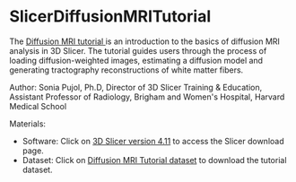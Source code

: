 # SlicerDiffusionMRITutorial
The <a href="https://spujol.github.io/SlicerVisualizationTutorial/SlicerDiffusionMRITutorial_SoniaPujol.pdf" target="_blank"> Diffusion MRI tutorial </a> is an introduction to the basics of diffusion MRI analysis in 3D Slicer. The tutorial guides users through the process of loading diffusion-weighted images, estimating a diffusion model and generating tractography reconstructions of white matter fibers.

Author:
Sonia Pujol, Ph.D, Director of 3D Slicer Training & Education, Assistant Professor of Radiology, Brigham and Women's Hospital, Harvard Medical School


Materials:
* Software: Click on [3D Slicer version 4.11](https://download.slicer.org/) to access the Slicer download page.
* Dataset: Click on [Diffusion MRI Tutorial dataset](https://www.dropbox.com/s/gba2zsn276x43up/SlicerDiffusionMRITutorialData.zip?dl=1) to download the tutorial dataset.
